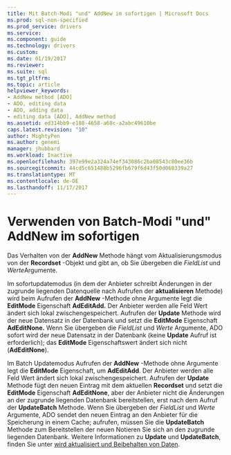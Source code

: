```yaml
---
title: Mit Batch-Modi "und" AddNew im sofortigen | Microsoft Docs
ms.prod: sql-non-specified
ms.prod_service: drivers
ms.service: 
ms.component: guide
ms.technology: drivers
ms.custom: 
ms.date: 01/19/2017
ms.reviewer: 
ms.suite: sql
ms.tgt_pltfrm: 
ms.topic: article
helpviewer_keywords:
- AddNew method [ADO]
- ADO, editing data
- ADO, adding data
- editing data [ADO], AddNew method
ms.assetid: ed314bb9-e188-4658-a68c-a2abc49610be
caps.latest.revision: "10"
author: MightyPen
ms.author: genemi
manager: jhubbard
ms.workload: Inactive
ms.openlocfilehash: 397e99e2a324a74ef343086c2ba08543c80ee36b
ms.sourcegitcommit: 44cd5c651488b5296fb679f6d43f50d068339a27
ms.translationtype: MT
ms.contentlocale: de-DE
ms.lasthandoff: 11/17/2017
---
```

# <a name="using-addnew-in-immediate-and-batch-modes"></a>Verwenden von Batch-Modi "und" AddNew im sofortigen
Das Verhalten von der **AddNew** Methode hängt vom Aktualisierungsmodus von der **Recordset** -Objekt und gibt an, ob Sie übergeben die *FieldList* und *Werte*Argumente.  
  
 Im sofortupdatemodus (in dem der Anbieter schreibt Änderungen in der zugrunde liegenden Datenquelle nach Aufrufen der **aktualisieren** Methode) wird beim Aufrufen der **AddNew** -Methode ohne Argumente legt die  **EditMode** Eigenschaft **AdEditAdd.** Der Anbieter werden alle Feld Wert ändert sich lokal zwischengespeichert. Aufrufen der **Update** Methode wird der neue Datensatz in der Datenbank und setzt die **EditMode** Eigenschaft **AdEditNone.** Wenn Sie übergeben die *FieldList* und *Werte* Argumente, ADO sofort wird der neue Datensatz in der Datenbank (keine **Update** Aufruf ist erforderlich); das **EditMode**  Eigenschaftswert ändert sich nicht (**AdEditNone**).  
  
 Im Batch Updatemodus Aufrufen der **AddNew** -Methode ohne Argumente legt die **EditMode** Eigenschaft, um **AdEditAdd**. Der Anbieter werden alle Feld Wert ändert sich lokal zwischengespeichert. Aufrufen der **Update** Methode fügt den neuen Eintrag mit dem aktuellen **Recordset** und setzt die **EditMode** Eigenschaft **AdEditNone**, aber der Anbieter nicht die Änderungen an der zugrunde liegenden Datenbank bereitstellen, erst nach dem Aufruf der **UpdateBatch** Methode. Wenn Sie übergeben der *FieldList* und *Werte* Argumente, ADO sendet den neuen Eintrag an den Anbieter für die Speicherung in einem Cache; aufrufen, müssen Sie die **UpdateBatch** Methode zum Bereitstellen der neuen Notieren Sie sich an den zugrunde liegenden Datenbank. Weitere Informationen zu **Update** und **UpdateBatch**, finden Sie unter [wird aktualisiert und Beibehalten von Daten](../../../ado/guide/data/updating-and-persisting-data.md).
